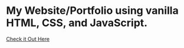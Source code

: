 # My Website/Portfolio using vanilla HTML, CSS, and JavaScript.

[Check it Out Here](www.brysteele.com)
